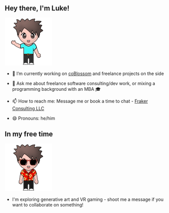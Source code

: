 ## Hey there, I'm Luke!

<img src="assets/avatar-waving.gif" alt="animated avatar gif" width="150"/>

- 🔭 I’m currently working on [coBlossom](https://www.coblossom.com/) and freelance projects on the side

- 💬 Ask me about freelance software consulting/dev work, or mixing a programming background with an MBA 🎓

- 📫 How to reach me: Message me or book a time to chat - [Fraker Consulting LLC](https://frakerconsulting.com/)

- 😄 Pronouns: he/him


## In my free time

<img src="assets/avatar-fun.gif" alt="animated avatar gif" width="150"/>

- I'm exploring generative art and VR gaming - shoot me a message if you want to collaborate on something!

<!--
**lfraker/lfraker** is a ✨ _special_ ✨ repository because its `README.md` (this file) appears on your GitHub profile.

Here are some ideas to get you started:

- 🔭 I’m currently working on ...
- 🌱 I’m currently learning ...
- 👯 I’m looking to collaborate on ...
- 🤔 I’m looking for help with ...
- 💬 Ask me about ...
- 📫 How to reach me: ...
- 😄 Pronouns: ...
- ⚡ Fun fact: ...
-->

